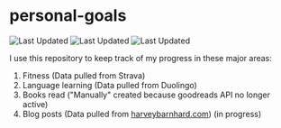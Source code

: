 # personal-goals
![Last Updated](https://img.shields.io/date/1611279209?color=FC4C02&label=Fitness%20Updated&logo=strava)
![Last Updated](https://img.shields.io/date/1611279209?color=7ac70c&label=Language%20Updated&logo=duolingo)
![Last Updated](https://img.shields.io/date/1611279209?color=e9e5cd&label=Books%20Updated&logo=goodreads)

I use this repository to keep track of my progress in these major areas:

1. Fitness (Data pulled from Strava)
2. Language learning (Data pulled from Duolingo)
3. Books read ("Manually" created because goodreads API no longer active)
4. Blog posts (Data pulled from [harveybarnhard.com](https://harveybarnhard.com)) (in progress)
